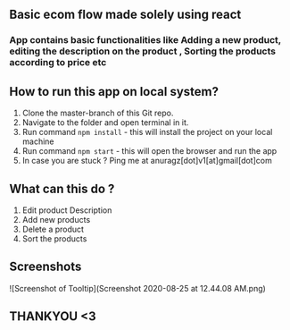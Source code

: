 ## Basic ecom flow made solely using react
### App contains basic functionalities like Adding a new product, editing the description on the product , Sorting the products according to price etc

## How to run this app on local system?
1) Clone the master-branch of this Git repo.  
2) Navigate to the folder and open terminal in it.  
3) Run command `npm install` - this will install the project on your local machine  
4) Run command `npm start` - this will open the browser and run the app  
5) In case you are stuck ? Ping me at anuragz[dot]v1[at]gmail[dot]com  


## What can this do ?
1) Edit product Description
2) Add new products 
3) Delete a product
4) Sort the products

## Screenshots
![Screenshot of Tooltip](Screenshot 2020-08-25 at 12.44.08 AM.png)


## THANKYOU <3
